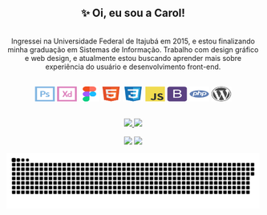 <h2 align="center"> ✨ Oi, eu sou a Carol!</h2>

<p align="center"><br>Ingressei na Universidade Federal de Itajubá em 2015, e estou finalizando minha graduação em Sistemas de Informação. Trabalho com design gráfico e web design, e atualmente estou buscando aprender mais sobre experiência do usuário e desenvolvimento front-end.</center>

<div align="center"><br>
  <img align="center" alt="Adobe Photoshop" height="30" width="40" src="https://raw.githubusercontent.com/devicons/devicon/master/icons/photoshop/photoshop-line.svg">
  <img align="center" alt="Adobe XD" height="30" width="40" src="https://raw.githubusercontent.com/devicons/devicon/master/icons/xd/xd-line.svg">
  <img align="center" alt="Figma" height="30" width="40" src="https://raw.githubusercontent.com/devicons/devicon/master/icons/figma/figma-original.svg">
  <img align="center" alt="HTML" height="30" width="40" src="https://raw.githubusercontent.com/devicons/devicon/master/icons/html5/html5-original.svg">
  <img align="center" alt="CSS" height="30" width="40" src="https://raw.githubusercontent.com/devicons/devicon/master/icons/css3/css3-original.svg">
  <img align="center" alt="Javascript" height="30" width="40" src="https://raw.githubusercontent.com/devicons/devicon/master/icons/javascript/javascript-original.svg">
  <img align="center" alt="Bootstrap" height="30" width="40" src="https://raw.githubusercontent.com/devicons/devicon/master/icons/bootstrap/bootstrap-plain.svg">
  <img align="center" alt="PHP" height="30" width="40" src="https://raw.githubusercontent.com/devicons/devicon/master/icons/php/php-plain.svg">
  <img align="center" alt="Wordpress" height="30" width="40" src="https://raw.githubusercontent.com/devicons/devicon/master/icons/wordpress/wordpress-plain.svg">
</div>

<div style="display: inline_block" align="center"><br><br>
  <a href="https://github.com/carolinavsqs">
  <img height="180em" src="https://github-readme-stats.vercel.app/api?username=carolinavsqs&show_icons=false&theme=default&include_all_commits=true&count_private=true"/>
  <img height="180em" src="https://github-readme-stats.vercel.app/api/top-langs/?username=carolinavsqs&layout=compact&langs_count=7&theme=default"/>
</div>

<div align="center"><br>
  <a href="https://www.linkedin.com/in/carolinavsqs/" target="_blank"><img src="https://img.shields.io/badge/-LinkedIn-%230077B5?style=for-the-badge&logo=linkedin&logoColor=white" target="_blank"></a>
  <a href = "mailto:vsqscarolina@gmail.com"><img src="https://img.shields.io/badge/Gmail-D14836?style=for-the-badge&logo=gmail&logoColor=white" target="_blank"></a>
 
  ![Snake animation](https://github.com/carolinavsqs/carolinavsqs/blob/output/github-contribution-grid-snake.svg)
 
</div>
